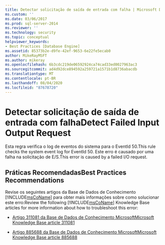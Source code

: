```yaml
---
title: Detectar solicitação de saída de entrada com falha | Microsoft Docs
ms.custom: ''
ms.date: 03/06/2017
ms.prod: sql-server-2014
ms.reviewer: ''
ms.technology: security
ms.topic: conceptual
helpviewer_keywords:
- Best Practices [Database Engine]
ms.assetid: 85373b2e-d9fe-42ef-9653-6e22fe5ecab0
author: MikeRayMSFT
ms.author: mikeray
ms.openlocfilehash: 6b3cdc219de06592924ca74cad33ed0027963ac3
ms.sourcegitcommit: ad4d92dce894592a259721a1571b1d8736abacdb
ms.translationtype: MT
ms.contentlocale: pt-BR
ms.lasthandoff: 08/04/2020
ms.locfileid: "87678720"
---
```

# <a name="detect-failed-input-output-request"></a><span data-ttu-id="74a09-102">Detectar solicitação de saída de entrada com falha</span><span class="sxs-lookup"><span data-stu-id="74a09-102">Detect Failed Input Output Request</span></span>
  <span data-ttu-id="74a09-103">Esta regra verifica o log de eventos do sistema para o EventId 50.</span><span class="sxs-lookup"><span data-stu-id="74a09-103">This rule checks the system event log for EventId 50.</span></span> <span data-ttu-id="74a09-104">Este erro é causado por uma falha na solicitação de E/S.</span><span class="sxs-lookup"><span data-stu-id="74a09-104">This error is caused by a failed I/O request.</span></span>  
  
## <a name="best-practices-recommendations"></a><span data-ttu-id="74a09-105">Práticas Recomendadas</span><span class="sxs-lookup"><span data-stu-id="74a09-105">Best Practices Recommendations</span></span>  
 <span data-ttu-id="74a09-106">Revise os seguintes artigos da Base de Dados de Conhecimento [!INCLUDE[msCoName](../../includes/msconame-md.md)] para obter mais informações sobre como solucionar este erro:</span><span class="sxs-lookup"><span data-stu-id="74a09-106">Review the following [!INCLUDE[msCoName](../../includes/msconame-md.md)] Knowledge Base articles for more information about how to troubleshoot this error:</span></span>  
  
-   [<span data-ttu-id="74a09-107">Artigo 311081 da Base de Dados de Conhecimento Microsoft</span><span class="sxs-lookup"><span data-stu-id="74a09-107">Microsoft Knowledge Base article 311081</span></span>](https://go.microsoft.com/fwlink/?linkid=117744)  
  
-   [<span data-ttu-id="74a09-108">Artigo 885688 da Base de Dados de Conhecimento Microsoft</span><span class="sxs-lookup"><span data-stu-id="74a09-108">Microsoft Knowledge Base article 885688</span></span>](https://go.microsoft.com/fwlink/?linkid=117745)  
  
  
